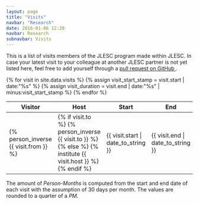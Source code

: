 ```yaml
---
layout: page
title: "Visits"
navbar: "Research"
date: 2016-01-06 12:20
navbar: Research
subnavbar: Visits
---
```


<p class="lead">
  This is a list of visits members of the JLESC program made within JLESC.
  In case your latest visit to your colleague at another JLESC partner is not yet listed here, feel
  free to add yourself through a
  <a href="https://github.com/JLESC/jlesc.github.io/wiki/Editing-Data#editing-visits"
     target="_blank">
    pull request on GitHub
  </a>.
</p>

<div class="table-responsive">
  <table id="visits-db" class="table table-striped">
    <thead class="thead-default">
      <tr>
        <th class="col-visitor">Visitor</th>
        <th class="col-host">Host</th>
        <th class="col-start">Start</th>
        <th class="col-end">End</th>
        <th class="col-pm">
          <abbr title="Person-Months (see note below)" data-toggle="tooltip">PM</abbr>
        </th>
      </tr>
    </thead>
    <tbody>
      {% for visit in site.data.visits %}
        {% assign visit_start_stamp = visit.start | date:"%s" %}
        {% assign visit_duration = visit.end | date:"%s" | minus:visit_start_stamp %}
        <tr>
          <td class="col-visitor">{% person_inverse {{ visit.from }} %}</td>
          <td class="col-host">
            {% if visit.to %}
              {% person_inverse {{ visit.to }} %}
            {% else %}
              {% institute {{ visit.host }} %}
            {% endif %}
          </td>
          <td class="col-start">
            {{ visit.start | date_to_string }}
          </td>
          <td class="col-end">
            {{ visit.end | date_to_string }}
          </td>
          <td class="col-pm">
            {% if visit.no_exact %}
              <span data-toggle="tooltip" title="start date and/or end date is not exact" class="pull-left">
                <i class="fa fa-fw fa-exclamation"></i>
              </span>
            {% endif %}
            <abbr title="{% if visit.no_exact %}roughly {% endif %}{% duration_humanized {{ visit_duration }} %}"
                  data-toggle="tooltip">
              {% duration_pms {{ visit_duration }} %}
            </abbr>
          </td>
        </tr>
      {% endfor %}
    </tbody>
  </table>
</div>

<p class="text-muted">
  The amount of <em>Person-Months</em> is computed from the start and end date of each visit with
  the assumption of 30 days per month.
  The values are rounded to a quarter of a <em>PM</em>.
</p>
